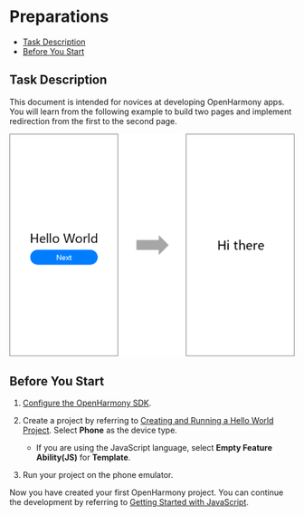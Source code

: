 # Preparations<a name="EN-US_TOPIC_0000001063968051"></a>

-   [Task Description](#section2073881513322)
-   [Before You Start](#section11843205017326)

## Task Description<a name="section2073881513322"></a>

This document is intended for novices at developing OpenHarmony apps. You will learn from the following example to build two pages and implement redirection from the first to the second page.

![](figures/3.png)

## Before You Start<a name="section11843205017326"></a>

1.  [Configure the OpenHarmony SDK](../quick-start/configuring-the-openharmony-sdk.md).
2.  Create a project by referring to  [Creating and Running a Hello World Project](https://developer.harmonyos.com/en/docs/documentation/doc-guides/hello_world-0000001054516888). Select  **Phone**  as the device type.
    -   If you are using the JavaScript language, select  **Empty Feature Ability\(JS\)**  for  **Template**.

3.  Run your project on the phone emulator.

Now you have created your first OpenHarmony project. You can continue the development by referring to  [Getting Started with JavaScript](getting-started-with-javascript.md).

